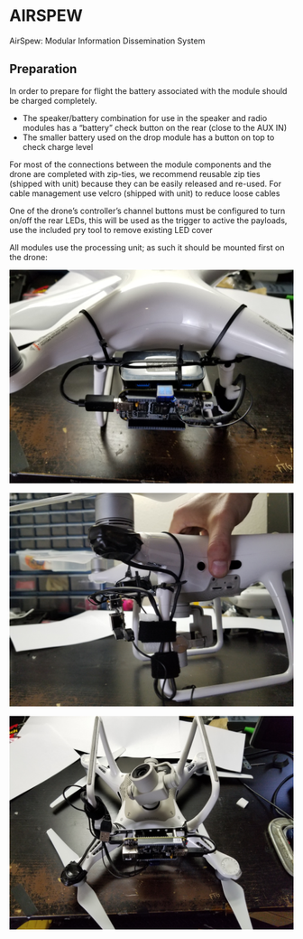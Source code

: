 
# AIRSPEW
AirSpew: Modular Information Dissemination System

## Preparation
In order to prepare for flight the battery associated with the module should be charged completely. 
* The speaker/battery combination for use in the speaker and radio modules has a “battery” check button on the rear (close to the AUX IN)
* The smaller battery used on the drop module has a button on top to check charge level

For most of the connections between the module components and the drone are completed with zip-ties, we recommend reusable zip ties (shipped with unit) because they can be easily released and re-used. For cable management use velcro (shipped with unit) to reduce loose cables

One of the drone’s controller’s channel buttons must be configured to turn on/off the rear LEDs, this will be used as the trigger to active the payloads, use the included pry tool to remove existing LED cover

All modules use the processing unit; as such it should be mounted first on the drone:

![FTG AirSpew Logo](/media/pictures/PU-Front.jpg)

![FTG AirSpew Logo](/media/pictures/PU-LED.jpg)

![FTG AirSpew Logo](/media/pictures/PU-UpsideDown.jpg)
